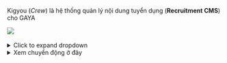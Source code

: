 Kigyou (*Crew*) là hệ thống quản lý nội dung tuyển dụng (**Recruitment CMS**) cho GAYA

![](dang_tuyen_tren_crew_annimated.svg)




<details>  
  <summary>Click to expand dropdown</summary>    
  <div class="image-container">    
    <a href="https://google.com">    
      <span style="content:url('./assets/dang_tuyen_tren_crew.svg')"></span>
    </a>
  </div>    
</details>



<details>
<summary>Xem chuyển động ở đây</summary>
<br>
![](dang_tuyen_tren_crew.svg)
</details>

